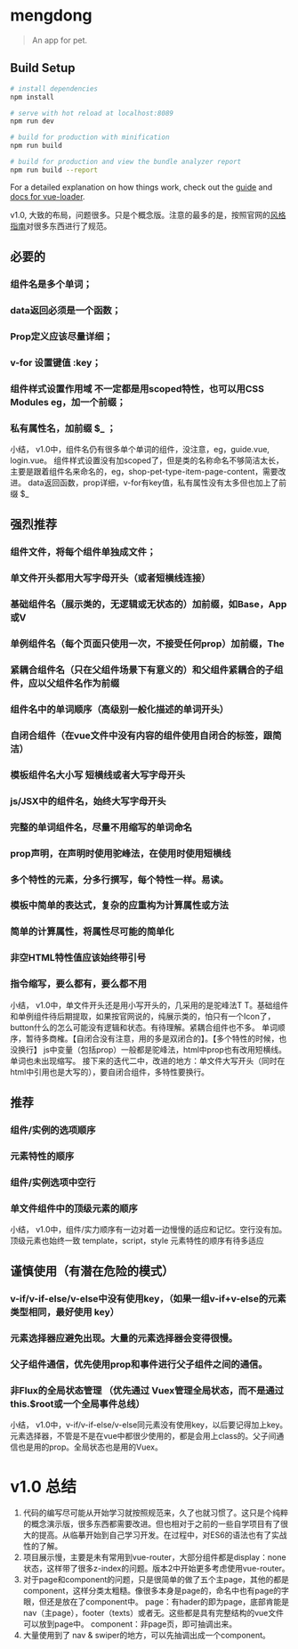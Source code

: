 # mengdong

> An app for pet.

## Build Setup

``` bash
# install dependencies
npm install

# serve with hot reload at localhost:8089
npm run dev

# build for production with minification
npm run build

# build for production and view the bundle analyzer report
npm run build --report
```

For a detailed explanation on how things work, check out the [guide](http://vuejs-templates.github.io/webpack/) and [docs for vue-loader](http://vuejs.github.io/vue-loader).

v1.0, 大致的布局，问题很多。只是个概念版。注意的最多的是，按照官网的[风格指南](https://cn.vuejs.org/v2/style-guide/)对很多东西进行了规范。
## 必要的 
### 组件名是多个单词；
### data返回必须是一个函数；
### Prop定义应该尽量详细；
### v-for 设置键值 :key；
### 组件样式设置作用域 不一定都是用scoped特性，也可以用CSS Modules eg，加一个前缀；
### 私有属性名，加前缀 $_ ；
小结，
v1.0中，组件名仍有很多单个单词的组件，没注意，eg，guide.vue, login.vue。
组件样式设置没有加scoped了，但是类的名称命名不够简洁太长，主要是跟着组件名来命名的，eg，shop-pet-type-item-page-content，需要改进。
data返回函数，prop详细，v-for有key值，私有属性没有太多但也加上了前缀 $_ 
## 强烈推荐
### 组件文件，将每个组件单独成文件；
### 单文件开头都用大写字母开头（或者短横线连接）
### 基础组件名（展示类的，无逻辑或无状态的）加前缀，如Base，App或V
### 单例组件名（每个页面只使用一次，不接受任何prop）加前缀，The
### 紧耦合组件名（只在父组件场景下有意义的）和父组件紧耦合的子组件，应以父组件名作为前缀
### 组件名中的单词顺序（高级别一般化描述的单词开头）
### 自闭合组件（在vue文件中没有内容的组件使用自闭合的标签，跟简洁）
### 模板组件名大小写 短横线或者大写字母开头
### js/JSX中的组件名，始终大写字母开头
### 完整的单词组件名，尽量不用缩写的单词命名
### prop声明，在声明时使用驼峰法，在使用时使用短横线
### 多个特性的元素，分多行撰写，每个特性一样。易读。
### 模板中简单的表达式，复杂的应重构为计算属性或方法
### 简单的计算属性，将属性尽可能的简单化
### 非空HTML特性值应该始终带引号
### 指令缩写，要么都有，要么都不用
小结，
v1.0中，单文件开头还是用小写开头的，几采用的是驼峰法T T。基础组件和单例组件待后期提取，如果按官网说的，纯展示类的，怕只有一个Icon了，button什么的怎么可能没有逻辑和状态。有待理解。紧耦合组件也不多。
单词顺序，暂待多商榷。【自闭合没有注意，用的多是双闭合的】。【多个特性的时候，也没换行】
js中变量（包括prop）一般都是驼峰法，html中prop也有改用短横线。单词也未出现缩写。
接下来的迭代二中，改进的地方：单文件大写开头（同时在html中引用也是大写的），要自闭合组件，多特性要换行。
## 推荐
### 组件/实例的选项顺序
### 元素特性的顺序
### 组件/实例选项中空行
### 单文件组件中的顶级元素的顺序
小结，
v1.0中，组件/实力顺序有一边对着一边慢慢的适应和记忆。空行没有加。顶级元素也始终一致 template，script，style
元素特性的顺序有待多适应
## 谨慎使用（有潜在危险的模式）
### v-if/v-if-else/v-else中没有使用key，（如果一组v-if+v-else的元素类型相同，最好使用 key）
### 元素选择器应避免出现。大量的元素选择器会变得很慢。
### 父子组件通信，优先使用prop和事件进行父子组件之间的通信。
### 非Flux的全局状态管理 （优先通过 Vuex管理全局状态，而不是通过 this.$root或一个全局事件总线）
小结，
v1.0中，v-if/v-if-else/v-else同元素没有使用key，以后要记得加上key。
元素选择器，不管是不是在vue中都很少使用的，都是会用上class的。父子间通信也是用的prop。全局状态也是用的Vuex。

# v1.0 总结
1. 代码的编写尽可能从开始学习就按照规范来，久了也就习惯了。这只是个纯粹的概念演示版，很多东西都需要改进。但也相对于之前的一些自学项目有了很大的提高。从临摹开始到自己学习开发。在过程中，对ES6的语法也有了实战性的了解。
2. 项目展示慢，主要是未有常用到vue-router，大部分组件都是display：none状态，这样带了很多z-index的问题。版本2中开始更多考虑使用vue-router。
3. 对于page和component的问题，只是很简单的做了五个主page，其他的都是component，这样分类太粗糙。像很多本身是page的，命名中也有page的字眼，但还是放在了component中。
page：有hader的即为page，底部肯能是nav（主page），footer（texts）或者无。这些都是具有完整结构的vue文件可以放到page中。
component：非page页，即可抽调出来。
4. 大量使用到了 nav & swiper的地方，可以先抽调出成一个component。

